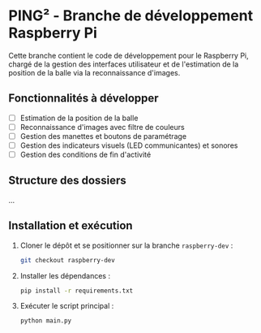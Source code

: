# PING² - Branche de développement Raspberry Pi

Cette branche contient le code de développement pour le Raspberry Pi, chargé de la gestion des interfaces utilisateur et de l'estimation de la position de la balle via la reconnaissance d'images.

## Fonctionnalités à développer

- [ ] Estimation de la position de la balle
- [ ] Reconnaissance d'images avec filtre de couleurs
- [ ] Gestion des manettes et boutons de paramétrage
- [ ] Gestion des indicateurs visuels (LED communicantes) et sonores
- [ ] Gestion des conditions de fin d'activité

## Structure des dossiers

...


## Installation et exécution

1. Cloner le dépôt et se positionner sur la branche `raspberry-dev` :
   ```bash
   git checkout raspberry-dev
   ```

2. Installer les dépendances :
   ```bash
   pip install -r requirements.txt
   ```

3. Exécuter le script principal :
   ```bash
   python main.py
   ```
